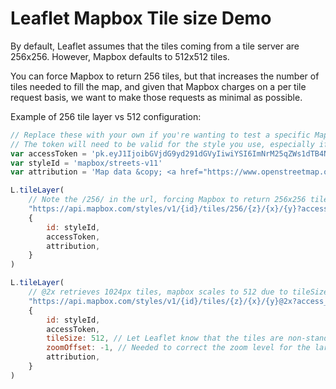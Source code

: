 # Leaflet Mapbox Tile size Demo

By default, Leaflet assumes that the tiles coming from a tile server are 256x256. However, Mapbox defaults to 512x512 tiles.

You can force Mapbox to return 256 tiles, but that increases the number of tiles needed to fill the map, and given that Mapbox charges on a per tile request basis, we want to make those requests as minimal as possible.

Example of 256 tile layer vs 512 configuration:
```js
// Replace these with your own if you're wanting to test a specific Mapbox style
// The token will need to be valid for the style you use, especially if it's a private style
var accessToken = 'pk.eyJ1IjoibGVjdG9yd291dGVyIiwiYSI6ImNrM25qZWs1dTB4NHgza240bW0zOG1qZngifQ.1uF5JjJA8l5SpTW3NVQJJQ'
var styleId = 'mapbox/streets-v11'
var attribution = 'Map data &copy; <a href="https://www.openstreetmap.org/copyright">OpenStreetMap</a> contributors, Imagery © <a href="https://www.mapbox.com/">Mapbox</a>'

L.tileLayer(
    // Note the /256/ in the url, forcing Mapbox to return 256x256 tiles
    "https://api.mapbox.com/styles/v1/{id}/tiles/256/{z}/{x}/{y}?access_token={accessToken}",
    {
        id: styleId,
        accessToken,
        attribution,
    }
)

L.tileLayer(
    // @2x retrieves 1024px tiles, mapbox scales to 512 due to tileSize
    "https://api.mapbox.com/styles/v1/{id}/tiles/{z}/{x}/{y}@2x?access_token={accessToken}",
    {
        id: styleId,
        accessToken,
        tileSize: 512, // Let Leaflet know that the tiles are non-standard size
        zoomOffset: -1, // Needed to correct the zoom level for the larger tiles
        attribution,
    }
)
```
